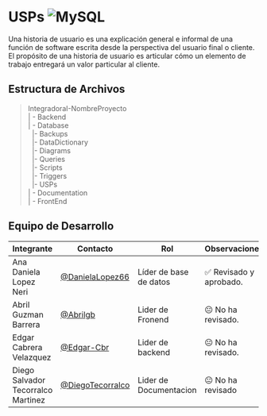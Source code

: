 # USPs ![MySQL](  https://img.shields.io/badge/MySQL-00000F?style=for-the-badge&logo=mysql&logoColor=white)

Una historia de usuario es una explicación general e informal de una función de software escrita desde la perspectiva del usuario final o cliente. El propósito de una historia de usuario es articular cómo un elemento de trabajo entregará un valor particular al cliente.
## Estructura de Archivos

>IntegradoraI-NombreProyecto<br>
>| - Backend <br>
>| - Database<br>
 >&nbsp;&nbsp;|- Backups<br>
 >&nbsp;&nbsp;|- DataDictionary<br>
 >&nbsp;&nbsp;|- Diagrams<br>
 >&nbsp;&nbsp;|- Queries<br>
 >&nbsp;&nbsp;|- Scripts<br>
 >&nbsp;&nbsp;|- Triggers<br>
 >&nbsp;&nbsp;|- USPs<br>
>| - Documentation<br>
>| - FrontEnd


## Equipo de Desarrollo

|Integrante|Contacto|Rol|Observaciones|
|------------|--------|---|---|
|Ana Daniela Lopez Neri|[@DanielaLopez66](https://github.com/DanielaLopez66)|Líder de base de datos|✅ Revisado y aprobado.|
|Abril Guzman Barrera|[@Abrilgb](https://github.com/Abrilgb)|Lider de Fronend|😐 No ha revisado.|
|Edgar Cabrera Velazquez |[@Edgar-Cbr](https://github.com/Edgar-Cbr)|Lider de backend|😐 No ha revisado.|
|Diego Salvador Tecorralco Martinez |[@DiegoTecorralco](https://github.com/DiegoTecorralco)|Lider de Documentacion|😐 No ha revisado|
